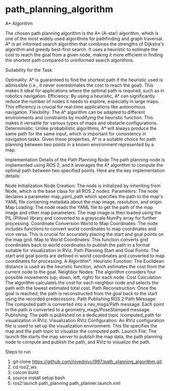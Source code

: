 # path_planning_algorithm
A* Algorithm


The chosen path planning algorithm is the A* (A-star) algorithm, which is one of the most widely used algorithms for pathfinding and graph traversal. A* is an informed search algorithm that combines the strengths of Dijkstra's algorithm and greedy best-first search. It uses a heuristic to estimate the cost to reach the goal from a given node, making it more efficient in finding the shortest path compared to uninformed search algorithms.

Suitability for the Task:

Optimality: A* is guaranteed to find the shortest path if the heuristic used is admissible (i.e., it never overestimates the cost to reach the goal). This makes it ideal for applications where the optimal path is required, such as in robotics navigation.
Efficiency: By using a heuristic, A* can significantly reduce the number of nodes it needs to explore, especially in large maps. This efficiency is crucial for real-time applications like autonomous navigation.
Flexibility: The A* algorithm can be adapted to different environments and constraints by modifying the heuristic function. This makes it versatile for various types of maps and obstacle configurations.
Deterministic: Unlike probabilistic algorithms, A* will always produce the same path for the same input, which is important for consistency in navigation tasks.
Given these properties, A* is a suitable choice for path planning between two points in a known environment represented by a map.

Implementation Details of the Path Planning Node
The path planning node is implemented using ROS 2, and it leverages the A* algorithm to compute the optimal path between two specified points. Here are the key implementation details:

Node Initialization
Node Creation: The node is initialized by inheriting from Node, which is the base class for all ROS 2 nodes.
Parameters: The node declares a parameter map_yaml_path which specifies the path to the map's YAML file containing metadata about the map image, resolution, and origin.
Map Loading: The node reads the YAML file to get the path of the map image and other map parameters. The map image is then loaded using the PIL (Pillow) library and converted to a grayscale NumPy array for further processing.
Coordinate Conversion
World to Map Coordinates: The node includes functions to convert world coordinates to map coordinates and vice versa. This is crucial for accurately placing the start and goal points on the map grid.
Map to World Coordinates: This function converts grid coordinates back to world coordinates to publish the path in a format suitable for visualization in RViz.
Path Planning
Start and Goal Points: The start and goal points are defined in world coordinates and converted to map coordinates for processing.
A Algorithm*:
Heuristic Function: The Euclidean distance is used as the heuristic function, which estimates the cost from the current node to the goal.
Neighbor Nodes: The algorithm considers four possible movements (up, down, left, right) for each node.
Cost Calculation: The algorithm calculates the cost for each neighbor node and selects the path with the lowest estimated total cost.
Path Reconstruction: Once the goal is reached, the path is reconstructed from the goal back to the start using the recorded predecessors.
Path Publishing
ROS 2 Path Message: The computed path is converted into a nav_msgs/Path message. Each point in the path is converted to a geometry_msgs/PoseStamped message.
Publishing: The path is published on a dedicated topic /computed_path for visualization in RViz.
Visualization
RViz Configuration: An RViz configuration file is used to set up the visualization environment. This file specifies the map and the path topic to visualize the computed path.
Launch File: The launch file starts the map server to publish the map data, the path planning node to compute and publish the path, and RViz to visualize the path.




Steps to run
1) git clone https://github.com/nivednivu1997/path_planning_algorithm.git
2) cd ros2_ws
3) colcon build
4) source install setup.bash
5) ros2 launch path_planning path_planner.launch.xml


